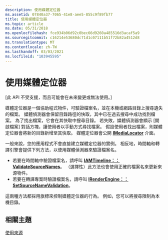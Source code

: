```yaml
---
description: 使用媒體定位器
ms.assetid: 07840a37-7065-41e8-aee5-855c9f89fb77
title: 使用媒體定位器
ms.topic: article
ms.date: 05/31/2018
ms.openlocfilehash: fce934b06d92c0bec66d9260a485516d3acaf5a9
ms.sourcegitcommit: c16214e53680dc71d1c07111b51f72b82a4512d8
ms.translationtype: MT
ms.contentlocale: zh-TW
ms.lasthandoff: 03/03/2021
ms.locfileid: "103945595"
---
```

# <a name="using-the-media-locator"></a>使用媒體定位器

\[此 API 不受支援，而且可能會在未來變更或無法使用。\]

媒體定位器是一個協助程式物件，可驗證檔案名，並在本機或網路目錄上搜尋遺失的檔案。 媒體偵測器會保留目錄路徑的快取，其中已在過去搜尋中成功找到檔案。 為了找出檔案，它會在其快取中搜尋目錄。 若失敗，媒體偵測器會顯示 [開啟檔案] 對話方塊，讓使用者以手動方式尋找檔案。 假設使用者找出檔案，則媒體定位器會將新的目錄新增至其快取。 媒體定位器會公開 [**IMediaLocator**](imedialocator.md) 介面。

一般來說，您的應用程式不會直接建立媒體定位器的實例。 相反地，時間軸和轉譯引擎會提供下列方法，以使用媒體偵測器來驗證檔案名。

-   若要在時間軸中驗證檔案名，請呼叫 [**IAMTimeline：： ValidateSourceNames**](iamtimeline-validatesourcenames.md)。 （選擇性）此方法也會使用正確的檔案名來更新來源物件。
-   若要在轉譯專案時驗證檔案名，請呼叫 [**IRenderEngine：： SetSourceNameValidation**](irenderengine-setsourcenamevalidation.md)。

這兩種方法都採用旗標來控制媒體定位器的行為。 例如，您可以將搜尋限制為本機目錄。

## <a name="related-topics"></a>相關主題

<dl> <dt>

[使用來源](working-with-sources.md)
</dt> </dl>

 

 



